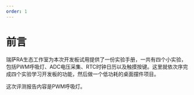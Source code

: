 ```yaml
---
order: 1
---
```

# 前言
瑞萨RA生态工作室为本次开发板试用提供了一份实验手册，一共有四个小实验，包括PWM呼吸灯、ADC电压采集、RTC时钟日历以及触摸按键。这里就依次序完成四个实验学习开发板的功能，然后做一个低功耗的桌面摆件项目。

这次评测报告内容是PWM呼吸灯。